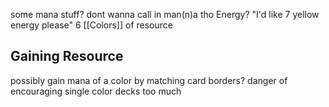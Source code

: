 some mana stuff?
dont wanna call in man(n)a tho
Energy?
"I'd like 7 yellow energy please"
6 [[Colors]] of resource

## Gaining Resource
possibly gain mana of a color by matching card borders?
danger of encouraging single color decks too much